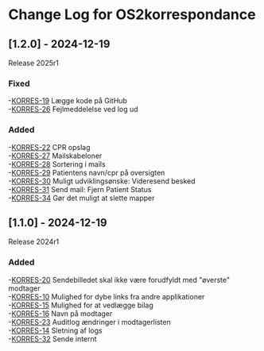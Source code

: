 # Change Log for OS2korrespondance  
  
## [1.2.0] - 2024-12-19  
Release 2025r1  
  
### Fixed
-[KORRES-19](https://os2web.atlassian.net/browse/KORRES-19)	Lægge kode på GitHub  
-[KORRES-26](https://os2web.atlassian.net/browse/KORRES-26)	Fejlmeddelelse ved log ud  
  
### Added  
-[KORRES-22](https://os2web.atlassian.net/browse/KORRES-22) CPR opslag  
-[KORRES-27](https://os2web.atlassian.net/browse/KORRES-27) Mailskabeloner  
-[KORRES-28](https://os2web.atlassian.net/browse/KORRES-28) Sortering i mails  
-[KORRES-29](https://os2web.atlassian.net/browse/KORRES-29) Patientens navn/cpr på oversigten  
-[KORRES-30](https://os2web.atlassian.net/browse/KORRES-30) Muligt udviklingsønske: Videresend besked  
-[KORRES-31](https://os2web.atlassian.net/browse/KORRES-31) Send mail: Fjern Patient Status  
-[KORRES-34](https://os2web.atlassian.net/browse/KORRES-34) Gør det muligt at slette mapper  

  
## [1.1.0] - 2024-12-19  
Release 2024r1  
  
### Added  
-[KORRES-20](https://os2web.atlassian.net/browse/KORRES-20) Sendebilledet skal ikke være forudfyldt med "øverste" modtager  
-[KORRES-10](https://os2web.atlassian.net/browse/KORRES-10) Mulighed for dybe links fra andre applikationer  
-[KORRES-15](https://os2web.atlassian.net/browse/KORRES-15) Mulighed for at vedlægge bilag  
-[KORRES-16](https://os2web.atlassian.net/browse/KORRES-16) Navn på modtager  
-[KORRES-23](https://os2web.atlassian.net/browse/KORRES-23) Auditlog ændringer i modtagerlisten  
-[KORRES-14](https://os2web.atlassian.net/browse/KORRES-14) Sletning af logs  
-[KORRES-32](https://os2web.atlassian.net/browse/KORRES-32) Sende internt  
 
  